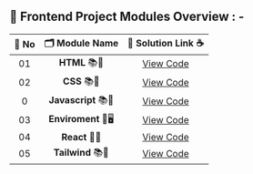 ## 🧩 Frontend Project Modules Overview : -

| 🔢 **No** | 🗂️ **Module Name**                | 🔗 **Solution Link** ☕ |
|:--------:|:----------------------------------:|:----------------------:|
| 01       | **HTML** 📚🔢     | [View Code](https://github.com/Sangram03/Hackthons-Ideas-used/tree/main/Frontend/Html) |
| 02       | **CSS** 📚🔢     | [View Code](https://github.com/Sangram03/Hackthons-Ideas-used/tree/main/Frontend/Css) |
| 0       | **Javascript** 📚🔢     | [View Code](https://github.com/Sangram03/Hackthons-Ideas-used/tree/main/Frontend/Javascript) |
| 03       | **Enviroment** 🎨🖥️                  | [View Code](https://github.com/Sangram03/Hackthons-Ideas-used/tree/main/Frontend/Enviroment) |
| 04       | **React** 🧠🔧                    | [View Code](https://github.com/Sangram03/Hackthons-Ideas-used/tree/main/Frontend/React) |
| 05       | **Tailwind** 📚🔢     | [View Code](https://github.com/Sangram03/Hackthons-Ideas-used/tree/main/Frontend/Tailwind) |


